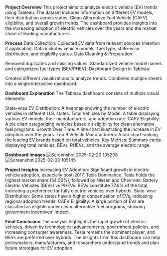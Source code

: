 **Project Overview**
This project aims to analyze electric vehicle (EV) trends using Tableau. The dataset includes information on different EV models, their distribution across states, Clean Alternative Fuel Vehicle (CAFV) eligibility, and overall growth trends. The dashboard provides insights into the increasing adoption of electric vehicles over the years and the market share of leading manufacturers.

**Process**
Data Collection:
Collected EV data from relevant sources (mention if applicable).
Data includes vehicle models, fuel type, state-wise distribution, and eligibility status.
Data Cleaning & Preparation:

Removed duplicates and missing values.
Standardized vehicle model names and categorized fuel types (BEV/PHEV).
Dashboard Design in Tableau:

Created different visualizations to analyze trends.
Combined multiple sheets into a single interactive dashboard.

**Dashboard Explanation**
The Tableau dashboard consists of multiple visual elements:

State-wise EV Distribution: A heatmap showing the number of electric vehicles in different U.S. states.
Total Vehicles by Model: A table displaying various EV models, their manufacturers, and adoption rate.
CAFV Eligibility: A pie chart categorizing vehicles based on eligibility for clean alternative fuel programs.
Growth Over Time: A line chart illustrating the increase in EV adoption over the years.
Top 9 Vehicle Manufacturers: A bar chart ranking the leading EV brands based on total vehicles.
Key Metrics: Summary cards displaying total vehicles, BEVs, PHEVs, and the average electric range.

**Dashboard Images** 
![Screenshot 2025-02-20 105208](https://github.com/user-attachments/assets/2e81ca50-e063-4736-8385-4fc2498b0c4e)
![Screenshot 2025-02-20 105145](https://github.com/user-attachments/assets/fbb23b97-7a6a-4810-aa80-6b8c9f594cbf)

**Project Insights**
Increasing EV Adoption: Significant growth in electric vehicle adoption, especially post-2017.
Tesla Dominance: Tesla holds the highest market share (54.06%), followed by Nissan and Chevrolet.
Battery Electric Vehicles (BEVs) vs PHEVs: BEVs constitute 77.6% of the total, indicating a preference for fully electric vehicles over hybrids.
State-wise Distribution: Some states have a higher concentration of EVs, indicating regional adoption trends.
CAFV Eligibility: A large portion of EVs are classified as eligible under clean alternative fuel programs, showing government incentives' impact.

**Final Conclusion**
The analysis highlights the rapid growth of electric vehicles, driven by technological advancements, government policies, and increasing consumer awareness. Tesla remains the dominant player, and BEVs are preferred over hybrids. The insights from this dashboard can help policymakers, manufacturers, and researchers understand trends and plan future strategies for EV adoption.



